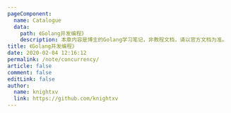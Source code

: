 ```yaml
---
pageComponent:
  name: Catalogue
  data:
    path: 《Golang并发编程》
    description: 本章内容是博主的Golang学习笔记，非教程文档，请以官方文档为准。
title: 《Golang并发编程》
date: 2020-02-04 12:16:12
permalink: /note/concurrency/
article: false
comment: false
editLink: false
author:
  name: knightxv
  link: https://github.com/knightxv
---
```

